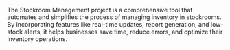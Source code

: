 The Stockroom Management project is a comprehensive tool that automates and simplifies the process of managing inventory in stockrooms. By incorporating features like real-time updates, report generation, and low-stock alerts, it helps businesses save time, reduce errors, and optimize their inventory operations.
